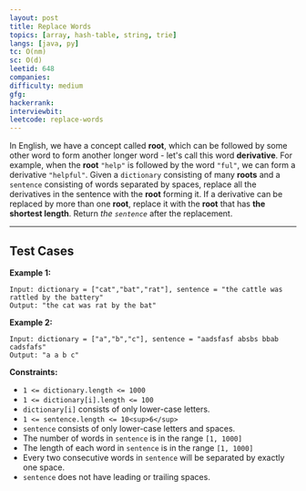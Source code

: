 ```yaml
---
layout: post
title: Replace Words
topics: [array, hash-table, string, trie]
langs: [java, py]
tc: O(nm)
sc: O(d)
leetid: 648
companies: 
difficulty: medium
gfg: 
hackerrank: 
interviewbit: 
leetcode: replace-words
---
```

In English, we have a concept called **root**, which can be followed by some other word to form another longer word - let's call this word **derivative**. For example, when the **root** `"help"` is followed by the word `"ful"`, we can form a derivative `"helpful"`.
Given a `dictionary` consisting of many **roots** and a `sentence` consisting of words separated by spaces, replace all the derivatives in the sentence with the **root** forming it. If a derivative can be replaced by more than one **root**, replace it with the **root** that has **the shortest length**.
Return *the `sentence`* after the replacement.

---
## Test Cases
**Example 1:**
```
Input: dictionary = ["cat","bat","rat"], sentence = "the cattle was rattled by the battery"
Output: "the cat was rat by the bat"
```

**Example 2:**
```
Input: dictionary = ["a","b","c"], sentence = "aadsfasf absbs bbab cadsfafs"
Output: "a a b c"
```
 
**Constraints:**
	
* `1 <= dictionary.length <= 1000`
* `1 <= dictionary[i].length <= 100`
* `dictionary[i]` consists of only lower-case letters.
* `1 <= sentence.length <= 10<sup>6</sup>`
* `sentence` consists of only lower-case letters and spaces.
* The number of words in `sentence` is in the range `[1, 1000]`
* The length of each word in `sentence` is in the range `[1, 1000]`
* Every two consecutive words in `sentence` will be separated by exactly one space.
* `sentence` does not have leading or trailing spaces.

        